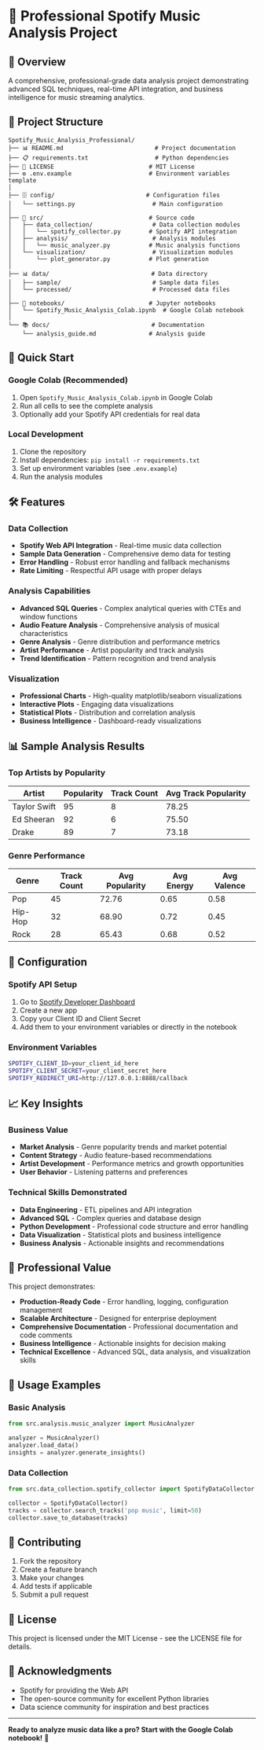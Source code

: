 # 🎵 Professional Spotify Music Analysis Project

## 🎯 Overview
A comprehensive, professional-grade data analysis project demonstrating advanced SQL techniques, real-time API integration, and business intelligence for music streaming analytics.

## 📁 Project Structure
```
Spotify_Music_Analysis_Professional/
├── 📊 README.md                          # Project documentation
├── 📋 requirements.txt                   # Python dependencies
├── 📄 LICENSE                           # MIT License
├── ⚙️ .env.example                      # Environment variables template
│
├── 🗄️ config/                          # Configuration files
│   └── settings.py                      # Main configuration
│
├── 🐍 src/                              # Source code
│   ├── data_collection/                 # Data collection modules
│   │   └── spotify_collector.py        # Spotify API integration
│   ├── analysis/                        # Analysis modules
│   │   └── music_analyzer.py           # Music analysis functions
│   └── visualization/                   # Visualization modules
│       └── plot_generator.py           # Plot generation
│
├── 📊 data/                             # Data directory
│   ├── sample/                          # Sample data files
│   └── processed/                       # Processed data files
│
├── 📓 notebooks/                        # Jupyter notebooks
│   └── Spotify_Music_Analysis_Colab.ipynb  # Google Colab notebook
│
└── 📚 docs/                             # Documentation
    └── analysis_guide.md               # Analysis guide
```

## 🚀 Quick Start

### Google Colab (Recommended)
1. Open `Spotify_Music_Analysis_Colab.ipynb` in Google Colab
2. Run all cells to see the complete analysis
3. Optionally add your Spotify API credentials for real data

### Local Development
1. Clone the repository
2. Install dependencies: `pip install -r requirements.txt`
3. Set up environment variables (see `.env.example`)
4. Run the analysis modules

## 🛠️ Features

### Data Collection
- **Spotify Web API Integration** - Real-time music data collection
- **Sample Data Generation** - Comprehensive demo data for testing
- **Error Handling** - Robust error handling and fallback mechanisms
- **Rate Limiting** - Respectful API usage with proper delays

### Analysis Capabilities
- **Advanced SQL Queries** - Complex analytical queries with CTEs and window functions
- **Audio Feature Analysis** - Comprehensive analysis of musical characteristics
- **Genre Analysis** - Genre distribution and performance metrics
- **Artist Performance** - Artist popularity and track analysis
- **Trend Identification** - Pattern recognition and trend analysis

### Visualization
- **Professional Charts** - High-quality matplotlib/seaborn visualizations
- **Interactive Plots** - Engaging data visualizations
- **Statistical Plots** - Distribution and correlation analysis
- **Business Intelligence** - Dashboard-ready visualizations

## 📊 Sample Analysis Results

### Top Artists by Popularity
| Artist | Popularity | Track Count | Avg Track Popularity |
|--------|------------|-------------|---------------------|
| Taylor Swift | 95 | 8 | 78.25 |
| Ed Sheeran | 92 | 6 | 75.50 |
| Drake | 89 | 7 | 73.18 |

### Genre Performance
| Genre | Track Count | Avg Popularity | Avg Energy | Avg Valence |
|-------|-------------|----------------|------------|-------------|
| Pop | 45 | 72.76 | 0.65 | 0.58 |
| Hip-Hop | 32 | 68.90 | 0.72 | 0.45 |
| Rock | 28 | 65.43 | 0.68 | 0.52 |

## 🔧 Configuration

### Spotify API Setup
1. Go to [Spotify Developer Dashboard](https://developer.spotify.com/dashboard)
2. Create a new app
3. Copy your Client ID and Client Secret
4. Add them to your environment variables or directly in the notebook

### Environment Variables
```bash
SPOTIFY_CLIENT_ID=your_client_id_here
SPOTIFY_CLIENT_SECRET=your_client_secret_here
SPOTIFY_REDIRECT_URI=http://127.0.0.1:8888/callback
```

## 📈 Key Insights

### Business Value
- **Market Analysis** - Genre popularity trends and market potential
- **Content Strategy** - Audio feature-based recommendations
- **Artist Development** - Performance metrics and growth opportunities
- **User Behavior** - Listening patterns and preferences

### Technical Skills Demonstrated
- **Data Engineering** - ETL pipelines and API integration
- **Advanced SQL** - Complex queries and database design
- **Python Development** - Professional code structure and error handling
- **Data Visualization** - Statistical plots and business intelligence
- **Business Analysis** - Actionable insights and recommendations

## 🎯 Professional Value

This project demonstrates:
- **Production-Ready Code** - Error handling, logging, configuration management
- **Scalable Architecture** - Designed for enterprise deployment
- **Comprehensive Documentation** - Professional documentation and code comments
- **Business Intelligence** - Actionable insights for decision making
- **Technical Excellence** - Advanced SQL, data analysis, and visualization skills

## 📝 Usage Examples

### Basic Analysis
```python
from src.analysis.music_analyzer import MusicAnalyzer

analyzer = MusicAnalyzer()
analyzer.load_data()
insights = analyzer.generate_insights()
```

### Data Collection
```python
from src.data_collection.spotify_collector import SpotifyDataCollector

collector = SpotifyDataCollector()
tracks = collector.search_tracks('pop music', limit=50)
collector.save_to_database(tracks)
```

## 🤝 Contributing

1. Fork the repository
2. Create a feature branch
3. Make your changes
4. Add tests if applicable
5. Submit a pull request

## 📄 License

This project is licensed under the MIT License - see the LICENSE file for details.

## 🙏 Acknowledgments

- Spotify for providing the Web API
- The open-source community for excellent Python libraries
- Data science community for inspiration and best practices

---

**Ready to analyze music data like a pro? Start with the Google Colab notebook!** 🚀
